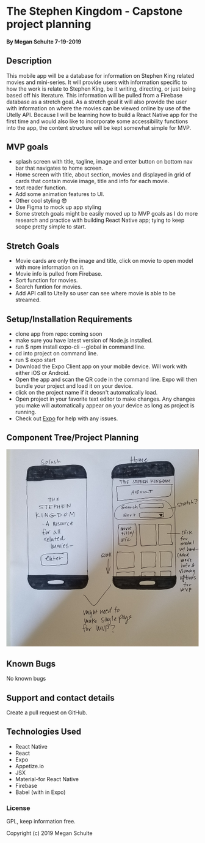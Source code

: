#  The Stephen Kingdom - Capstone project planning

#### By Megan Schulte 7-19-2019

## Description

  This mobile app will be a database for information on Stephen King related movies and mini-series. It will provide users with information specific to how the work is relate to Stephen King, be it writing, directing, or just being based off his literature. This information will be pulled from a Firebase database as a stretch goal. As a stretch goal it will also provide the user with information on where the movies can be viewed online by use of the Utelly API. Because I will be learning how to build a React Native app for the first time and would also like to incorporate some accessibility functions into the app, the content structure will be kept somewhat simple for MVP.

## MVP goals

* splash screen with title, tagline, image and enter button on bottom nav bar that navigates to home screen.
* Home screen with title, about section, movies and displayed in grid of cards that contain movie image, title and info for each movie.
* text reader function.
* Add some animation features to UI.
* Other cool styling 😎
* Use Figma to mock up app styling
* Some stretch goals might be easily moved up to MVP goals as I do more research and practice with building React Native app; tying to keep scope pretty simple to start. 

## Stretch Goals

* Movie cards are only the image and title, click on movie to open model with more information on it.
* Movie info is pulled from Firebase.
* Sort function for movies.
* Search funtion for movies.
* Add API call to Utelly so user can see where movie is able to be streamed.


## Setup/Installation Requirements
* clone app from repo: coming soon
* make sure you have latest version of Node.js installed.
* run $ npm install expo-cli --global in command line.
* cd into project on command line.
* run $ expo start
* Download the Expo Client app on your mobile device. Will work with either iOS or Android.
* Open the app and scan the QR code in the command line. Expo will then bundle your project and load it on your device.
* click on the project name if it deosn't automatically load.
* Open project in your favorite text editor to make changes. Any changes you make will automatically appear on your device as long as project is running. 
* Check out [Expo](https://expo.io/) for help with any issues.


## Component Tree/Project Planning

![](src/assets/img/layoutplan.jpg)

## Known Bugs

No known bugs

## Support and contact details

Create a pull request on GitHub.

## Technologies Used

* React Native
* React
* Expo
* Appetize.io
* JSX
* Material-for React Native
* Firebase
* Babel (with in Expo)

### License

GPL, keep information free.

Copyright (c) 2019 Megan Schulte
